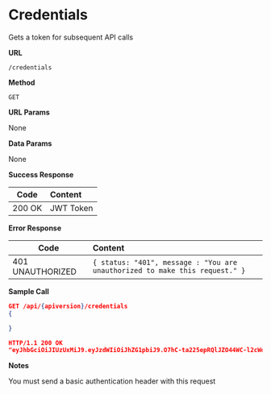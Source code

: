 # Credentials

Gets a token for subsequent API calls

**URL**

  `/credentials`

**Method**

  `GET`

**URL Params**

  None

**Data Params**

  None

**Success Response**

| Code | Content|
| ---  |:------ |
| 200 OK  | JWT Token |

**Error Response**

| Code | Content   |
| ---  | :--------- |
| 401 UNAUTHORIZED | `{ status: "401", message : "You are unauthorized to make this request." }`|

**Sample Call**

```json
GET /api/{apiversion}/credentials
{

}

HTTP/1.1 200 OK
"eyJhbGciOiJIUzUxMiJ9.eyJzdWIiOiJhZG1pbiJ9.O7hC-ta225epRQlJZO44WC-l2cWohKnJ8lkmlOQpw8Z_xYiwJ6-qDUhHeJEZH9DmwIwz_jD77sj1kQUkXHsbOg"
```

**Notes**

You must send a basic authentication header with this request
